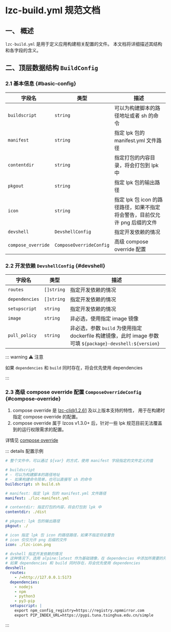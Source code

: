 # lzc-build.yml 规范文档

## 一、 概述

`lzc-build.yml` 是用于定义应用构建相关配置的文件。 本文档将详细描述其结构和各字段的含义。

## 二、顶层数据结构 `BuildConfig`

### 2.1 基本信息 {#basic-config}

| 字段名 | 类型 | 描述 |
| ---- | ---- | ---- |
| `buildscript` | `string` | 可以为构建脚本的路径地址或者 sh 的命令 |
| `manifest` | `string` | 指定 lpk 包的 manifest.yml 文件路径 |
| `contentdir` | `string` | 指定打包的内容目录，将会打包到 lpk 中 |
| `pkgout` | `string` | 指定 lpk 包的输出路径 |
| `icon` | `string` | 指定 lpk 包 icon 的路径路径，如果不指定将会警告，目前仅允许 png 后缀的文件 |
| `devshell` | `DevshellConfig` | 指定开发依赖的情况 |
| `compose_override` | `ComposeOverrideConfig` | 高级 compose override 配置 |

### 2.2 开发依赖 `DevshellConfig` {#devshell}

| 字段名 | 类型 | 描述 |
| ---- | ---- | ---- |
| `routes` | `[]string` | 指定开发依赖的情况 |
| `dependencies` | `[]string` | 指定开发依赖的情况 |
| `setupscript` | `string` | 指定开发依赖的情况 |
| `image` | `string` | 非必选，使用指定 image 镜像 |
| `pull_policy` | `string` | 非必选，参数 `build` 为使用指定 dockerfile 构建镜像，此时 image 参数可填 `${package}-devshell:${version}` |

::: warning ⚠️ 注意

如果 `dependencies` 和 `build` 同时存在，将会优先使用 dependencies

:::

### 2.3 高级 compose override 配置 `ComposeOverrideConfig` {#compose-override}

1. compose override 是 lzc-cli@1.2.61 及以上版本支持的特性， 用于在构建时指定 compose override 的配置。
2. compose override 属于 lzcos v1.3.0+ 后，针对一些 lpk 规范目前无法覆盖到的运行权限需求的配置。

详情见 [compose override](../advanced-compose-override.md)

::: details 配置示例
```yml
# 整个文件中，可以通过 ${var} 的方式，使用 manifest 字段指定的文件定义的值

# buildscript
# - 可以为构建脚本的路径地址
# - 如果构建命令简单，也可以直接写 sh 的命令
buildscript: sh build.sh

# manifest: 指定 lpk 包的 manifest.yml 文件路径
manifest: ./lzc-manifest.yml

# contentdir: 指定打包的内容，将会打包到 lpk 中
contentdir: ./dist

# pkgout: lpk 包的输出路径
pkgout: ./

# icon 指定 lpk 包 icon 的路径路径，如果不指定将会警告
# icon 仅仅允许 png 后缀的文件
icon: ./lzc-icon.png

# dvshell 指定开发依赖的情况
# 这种情况下，选用 alpine:latest 作为基础镜像，在 dependencies 中添加所需要的开发依赖即可
# 如果 dependencies 和 build 同时存在，将会优先使用 dependencies
devshell:
  routes:
    - /=http://127.0.0.1:5173
  dependencies:
    - nodejs
    - npm
    - python3
    - py3-pip
  setupscript: |
    export npm_config_registry=https://registry.npmmirror.com
    export PIP_INDEX_URL=https://pypi.tuna.tsinghua.edu.cn/simple
```
:::
